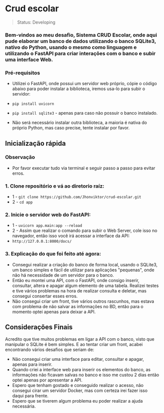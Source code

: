 <h1>Crud escolar</h1>

> Status: Developing

### Bem-vindos ao meu desafio, Sistema CRUD Escolar, onde aqui pude elaborar um banco de dados utilizando o banco SQLite3, nativo do Python, usando o mesmo como linguagem e utilizando o FastAPI para criar interações com o banco e subir uma interface Web.

### Pré-requisitos
+ Utilizei o FastAPI, onde possui um servidor web próprio, cópie o código abaixo para poder instalar a biblioteca, iremos usa-lo para subir o servidor: 

+ `pip install uvicorn`
+ `pip install sqlite3` - apenas para caso não possuir o banco instalado.

+ Não será necessário instalar outra biblioteca, a maioria é nativa do próprio Python, mas caso precise, tente instalar por favor.

## Inicialização rápida

### Observação
+ Por favor executar tudo via terminal e seguir passo a passo para evitar erros.

### 1. Clone repositório e vá ao diretorio raíz:
+ 1 - `git clone https://github.com/Jhonviktor/crud-escolar.git`
+ 2 - `cd app`

### 2. Inicie o servidor web do FastAPI:
+ 1 - `uvicorn app.main:app --reload`
+ 2 - Assim que realizar o comando para subir o Web Server, cole isso no navegador, então isso você irá acessar a interface da API:
+ `http://127.0.0.1:8000/docs/`

### 3. Explicação do que foi feito até agora:
+ Consegui realizar a criação do banco de forma local, usando o SQLite3, um banco simples e fácil de utilizar para aplicações "pequenas", onde não há necessidade de um servidor para o banco.
+ Então eu montei uma API, com o FastAPI, onde consigo inserir, consultar, altera e apagar algum elemento de uma tabela. Realizei testes e tive vários problemas na hora de realizar consulta e deletar, mas consegui consertar esses erros.
+ Não consegui criar um front, tive vários outros rascunhos, mas estava com problema de não salvar as informações no BD, então para o momento optei apenas para deixar a API.

## Considerações Finais
Acredito que tive muitos problemas em ligar a API com o banco, visto que manipular o SQLite é bem simples. E ao tentar criar um front, acabei encontrando vários desafios que seriam de:
+ Não consegui criar uma interface para editar, consultar e apagar, apenas para inserir.
+ Quando criei a interface web para inserir os elementos do banco, as informações não ficavam salvas no banco e isso me custou 2 dias então optei apenas por apresentar a API.
+ Espero que tenham gostado e conseguido realizar o acesso, não consegui cirar um servidor Docker, mas com certeza irei fazer isso daqui para frente.
+ Espero que se tiverem algum problema eu poder realizar a ajuda necessária.
